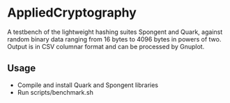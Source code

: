 # AppliedCryptography
A testbench of the lightweight hashing suites Spongent and Quark, against random binary data ranging from 16 bytes to 4096 bytes in powers of two.
Output is in CSV columnar format and can be processed by Gnuplot.

## Usage
* Compile and install Quark and Spongent libraries
* Run scripts/benchmark.sh
